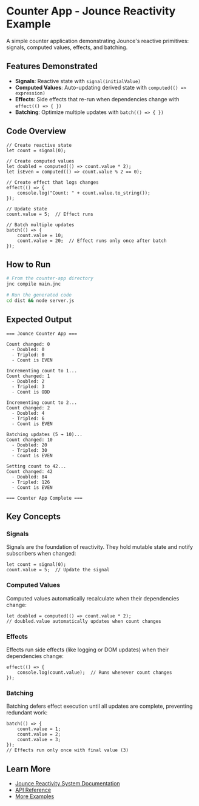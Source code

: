 # Counter App - Jounce Reactivity Example

A simple counter application demonstrating Jounce's reactive primitives: signals, computed values, effects, and batching.

## Features Demonstrated

- **Signals**: Reactive state with `signal(initialValue)`
- **Computed Values**: Auto-updating derived state with `computed(() => expression)`
- **Effects**: Side effects that re-run when dependencies change with `effect(() => { })`
- **Batching**: Optimize multiple updates with `batch(() => { })`

## Code Overview

```jounce
// Create reactive state
let count = signal(0);

// Create computed values
let doubled = computed(() => count.value * 2);
let isEven = computed(() => count.value % 2 == 0);

// Create effect that logs changes
effect(() => {
    console.log("Count: " + count.value.to_string());
});

// Update state
count.value = 5;  // Effect runs

// Batch multiple updates
batch(() => {
    count.value = 10;
    count.value = 20;  // Effect runs only once after batch
});
```

## How to Run

```bash
# From the counter-app directory
jnc compile main.jnc

# Run the generated code
cd dist && node server.js
```

## Expected Output

```
=== Jounce Counter App ===

Count changed: 0
  - Doubled: 0
  - Tripled: 0
  - Count is EVEN

Incrementing count to 1...
Count changed: 1
  - Doubled: 2
  - Tripled: 3
  - Count is ODD

Incrementing count to 2...
Count changed: 2
  - Doubled: 4
  - Tripled: 6
  - Count is EVEN

Batching updates (5 → 10)...
Count changed: 10
  - Doubled: 20
  - Tripled: 30
  - Count is EVEN

Setting count to 42...
Count changed: 42
  - Doubled: 84
  - Tripled: 126
  - Count is EVEN

=== Counter App Complete ===
```

## Key Concepts

### Signals
Signals are the foundation of reactivity. They hold mutable state and notify subscribers when changed:
```jounce
let count = signal(0);
count.value = 5;  // Update the signal
```

### Computed Values
Computed values automatically recalculate when their dependencies change:
```jounce
let doubled = computed(() => count.value * 2);
// doubled.value automatically updates when count changes
```

### Effects
Effects run side effects (like logging or DOM updates) when their dependencies change:
```jounce
effect(() => {
    console.log(count.value);  // Runs whenever count changes
});
```

### Batching
Batching defers effect execution until all updates are complete, preventing redundant work:
```jounce
batch(() => {
    count.value = 1;
    count.value = 2;
    count.value = 3;
});
// Effects run only once with final value (3)
```

## Learn More

- [Jounce Reactivity System Documentation](../../docs/design/REACTIVITY_SYSTEM.md)
- [API Reference](../../docs/api/REACTIVITY.md)
- [More Examples](../)
